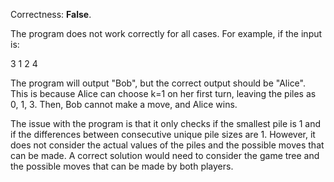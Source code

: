 Correctness: **False**.

The program does not work correctly for all cases. For example, if the input is:

3
1 2 4

The program will output "Bob", but the correct output should be "Alice". This is because Alice can choose k=1 on her first turn, leaving the piles as 0, 1, 3. Then, Bob cannot make a move, and Alice wins.

The issue with the program is that it only checks if the smallest pile is 1 and if the differences between consecutive unique pile sizes are 1. However, it does not consider the actual values of the piles and the possible moves that can be made. A correct solution would need to consider the game tree and the possible moves that can be made by both players.